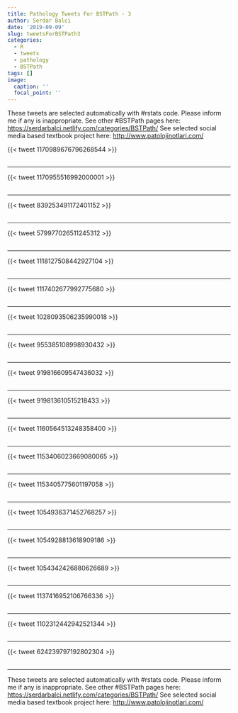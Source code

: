 ```yaml
---
title: Pathology Tweets For BSTPath - 3
author: Serdar Balci
date: '2019-09-09'
slug: tweetsForBSTPath3
categories:
  - R
  - tweets
  - pathology
  - BSTPath
tags: []
image:
  caption: ''
  focal_point: ''
---
```



These tweets are selected automatically with #rstats code. Please inform me if any is inappropriate.
See other #BSTPath pages here: https://serdarbalci.netlify.com/categories/BSTPath/ 
See selected social media based textbook project here: http://www.patolojinotlari.com/

{{< tweet 1170989676796268544 >}}
<br>
<br>
<hr>
{{< tweet 1170955516992000001 >}}
<br>
<br>
<hr>
{{< tweet 839253491172401152 >}}
<br>
<br>
<hr>
{{< tweet 579977026511245312 >}}
<br>
<br>
<hr>
{{< tweet 1118127508442927104 >}}
<br>
<br>
<hr>
{{< tweet 1117402677992775680 >}}
<br>
<br>
<hr>
{{< tweet 1028093506235990018 >}}
<br>
<br>
<hr>
{{< tweet 955385108998930432 >}}
<br>
<br>
<hr>
{{< tweet 919816609547436032 >}}
<br>
<br>
<hr>
{{< tweet 919813610515218433 >}}
<br>
<br>
<hr>
{{< tweet 1160564513248358400 >}}
<br>
<br>
<hr>
{{< tweet 1153406023669080065 >}}
<br>
<br>
<hr>
{{< tweet 1153405775601197058 >}}
<br>
<br>
<hr>
{{< tweet 1054936371452768257 >}}
<br>
<br>
<hr>
{{< tweet 1054928813618909186 >}}
<br>
<br>
<hr>
{{< tweet 1054342426880626689 >}}
<br>
<br>
<hr>
{{< tweet 1137416952106766336 >}}
<br>
<br>
<hr>
{{< tweet 1102312442942521344 >}}
<br>
<br>
<hr>
{{< tweet 624239797192802304 >}}
<br>
<br>
<hr>


These tweets are selected automatically with #rstats code. Please inform me if any is inappropriate.
See other #BSTPath pages here: https://serdarbalci.netlify.com/categories/BSTPath/ 
See selected social media based textbook project here: http://www.patolojinotlari.com/
